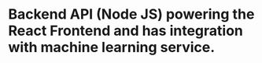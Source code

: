 # Backend API (Node JS) powering the React Frontend and has integration with machine learning service.
